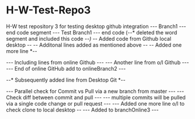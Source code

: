 # H-W-Test-Repo3
H-W test repository 3 for testing desktop github integration
--- Branch1 --- end code segment
--- Test Branch1 --- end code (--* deleted the word segment and included this code *--) 
--* Added code from Github local desktop *--
--* Additonal lines added as mentioned above *--
--* Added one more line *--
      
--- Including lines from online Github ---
--- Another line from o/l Github ---
--- End of online GitHub add to onlineBranch2 ---
   
--* Subsequently added line from Desktop Git *--


--- Parallel check for Commit vs Pull via a new branch from master ---
--- Check diff between commit and pull ---
--- multiple commits will be pulled via a single code change or pull request ---
--- Added one more line o/l to check clone to local desktop --
--- Added to branchOnline3 ---
